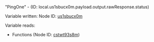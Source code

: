 "PingOne" - (ID: local.us1sbucx0m.payload.output.rawResponse.status)

Variable written:
Node ID: [us1sbucx0m](../nodes/us1sbucx0m.md)

Variable reads:
* Functions (Node ID: [cstwt93s8m](../nodes/cstwt93s8m.md))
